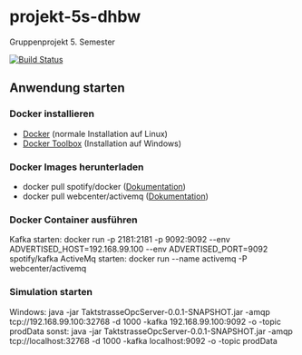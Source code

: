 # projekt-5s-dhbw
Gruppenprojekt 5. Semester

[![Build Status](https://travis-ci.org/4lexBaum/projekt-5s-dhbw.svg?branch=master)](https://travis-ci.org/4lexBaum/projekt-5s-dhbw)

## Anwendung starten

### Docker installieren
* [Docker](https://docs.docker.com/engine/installation/) (normale Installation auf Linux)
* [Docker Toolbox](https://www.docker.com/products/docker-toolbox) (Installation auf Windows)

### Docker Images herunterladen
* docker pull spotify/docker ([Dokumentation](https://hub.docker.com/r/spotify/kafka/))
* docker pull webcenter/activemq ([Dokumentation](https://hub.docker.com/r/webcenter/activemq/))

### Docker Container ausführen
Kafka starten: docker run -p 2181:2181 -p 9092:9092 --env ADVERTISED_HOST=192.168.99.100 --env ADVERTISED_PORT=9092 spotify/kafka
ActiveMq starten: docker run --name activemq -P webcenter/activemq

### Simulation starten
Windows: java -jar TaktstrasseOpcServer-0.0.1-SNAPSHOT.jar -amqp tcp://192.168.99.100:32768 -d 1000 -kafka 192.168.99.100:9092 -o <path> -topic prodData
sonst:   java -jar TaktstrasseOpcServer-0.0.1-SNAPSHOT.jar -amqp tcp://localhost:32768 -d 1000 -kafka localhost:9092 -o <path> -topic prodData